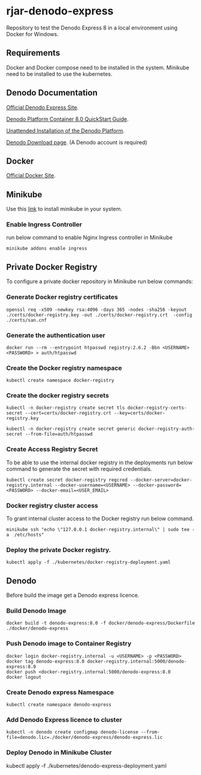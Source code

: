 # rjar-denodo-express

Repository to test the Denodo Express 8 in a local environment using Docker for Windows.

## Requirements

Docker and Docker compose need to be installed in the system.
Minikube need to be installed to use the kubernetes.

## Denodo Documentation

[Official Denodo Express Site](https://www.denodo.com/es/plataforma-denodo/denodo-express#).

[Denodo Platform Container 8.0 QuickStart Guide](https://community.denodo.com/docs/html/document/8.0/en/Denodo%20Platform%20Container%208.0%20QuickStart%20Guide).

[Unattended Installation of the Denodo Platform](https://community.denodo.com/docs/html/browse/8.0/en/platform/installation/unattended_installation_of_the_denodo_platform/unattended_installation_of_the_denodo_platform).

[Denodo Download page](https://community.denodo.com/express/download/). (A Denodo account is required)

## Docker

[Official Docker Site](https://docs.docker.com/engine/installation/).

## Minikube

Use this [link](https://minikube.sigs.k8s.io/docs/start/) to install minikube in your system.

### Enable Ingress Controller

run below command to enable Nginx Ingress controller in Minikube

```pwsh
minikube addons enable ingress
```

## Private Docker Registry

To configure a private docker repository in Minikube run below commands:

### Generate Docker registry certificates

```pwsh
openssl req -x509 -newkey rsa:4096 -days 365 -nodes -sha256 -keyout ./certs/docker-registry.key -out ./certs/docker-registry.crt  -config ./certs/san.cnf
```

### Generate the authentication user

```pwsh
docker run --rm --entrypoint htpasswd registry:2.6.2 -Bbn <USERNAME> <PASSWORD> > auth/htpasswd
```

### Create the Docker registry namespace

```pwsh
kubectl create namespace docker-registry
```

### Create the docker registry secrets

```pwsh
kubectl -n docker-registry create secret tls docker-registry-certs-secret --cert=certs/docker-registry.crt --key=certs/docker-registry.key
```

```pwsh
kubectl -n docker-registry create secret generic docker-registry-auth-secret --from-file=auth/htpasswd
```

### Create Access Registry Secret

To be able to use the internal docker registry in the deployments run below command to generate the secret with required credentials.

```pwsh
kubectl create secret docker-registry regcred --docker-server=docker-registry.internal --docker-username=<USERNAME> --docker-password=<PASSWORD> --docker-email=<USER_EMAIL>
```

### Docker registry cluster access

To grant internal cluster access to the Docker registry run below command.

```pwsh
minikube ssh "echo \"127.0.0.1 docker-registry.internal\" | sudo tee -a  /etc/hosts"
```

### Deploy the private Docker registry.

```pwsh
kubectl apply -f ./kubernetes/docker-registry-deployment.yaml
```

## Denodo

Before build the image get a Denodo express licence.

### Build Denodo Image

```pwsh
docker build -t denodo-express:8.0 -f docker/denodo-express/Dockerfile ./docker/denodo-express
```

### Push Denodo image to Container Registry

```pwsh
docker login docker-registry.internal -u <USERNAME> -p <PASSWORD>
docker tag denodo-express:8.0 docker-registry.internal:5000/denodo-express:8.0
docker push <docker-registry.internal:5000/denodo-express:8.0
docker logout
```

### Create Denodo express Namespace

```pwsh
kubectl create namespace denodo-express
```

### Add Denodo Express licence to cluster

```pwsh
kubectl -n denodo create configmap denodo-license --from-file=denodo.lic=./docker/denodo-express/denodo-express.lic
```

### Deploy Denodo in Minikube Cluster

kubectl apply -f ./kubernetes/denodo-express-deployment.yaml
